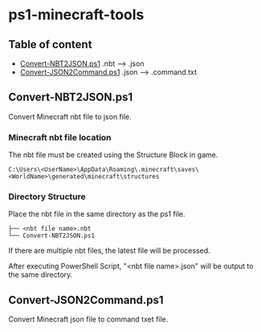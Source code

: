 # ps1-minecraft-tools
## Table of content
- [Convert-NBT2JSON.ps1](#convert-nbt2jsonps1)         .nbt  --> .json
- [Convert-JSON2Command.ps1](#convert-json2commandps1) .json --> .command.txt

## Convert-NBT2JSON.ps1
Convert Minecraft nbt file to json file.

### Minecraft nbt file location
The nbt file must be created using the Structure Block in game.
```
C:\Users\<UserName>\AppData\Roaming\.minecraft\saves\<WorldName>\generated\minecraft\structures
```

### Directory Structure
Place the nbt file in the same directory as the ps1 file.
```
├── <nbt file name>.nbt
└── Convert-NBT2JSON.ps1
```
If there are multiple nbt files, the latest file will be processed.

After executing PowerShell Script, "\<nbt file name\>.json" will be output to the same directory.

## Convert-JSON2Command.ps1
Convert Minecraft json file to command txet file.
